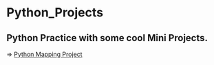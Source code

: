 # Python_Projects
## Python Practice with some cool Mini Projects.

=> [Python Mapping Project](https://astrogeek77.github.io/Python_Projects/mapping/Map1.html)
